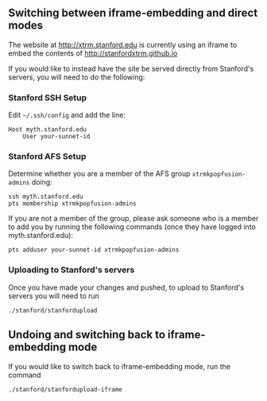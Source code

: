 ## Switching between iframe-embedding and direct modes

The website at http://xtrm.stanford.edu is currently using an iframe to embed the contents of http://stanfordxtrm.github.io

If you would like to instead have the site be served directly from Stanford's servers, you will need to do the following:

### Stanford SSH Setup

Edit `~/.ssh/config` and add the line:

```
Host myth.stanford.edu
    User your-sunnet-id
```

### Stanford AFS Setup

Determine whether you are a member of the AFS group `xtrmkpopfusion-admins` doing:

```
ssh myth.stanford.edu
pts membership xtrmkpopfusion-admins
```

If you are not a member of the group, please ask someone who is a member to add you by running the following commands (once they have logged into myth.stanford.edu):

```
pts adduser your-sunnet-id xtrmkpopfusion-admins
```

### Uploading to Stanford's servers

Once you have made your changes and pushed, to upload to Stanford's servers you will need to run

```
./stanford/stanfordupload
```

## Undoing and switching back to iframe-embedding mode

If you would like to switch back to iframe-embedding mode, run the command

```
./stanford/stanfordupload-iframe
```
